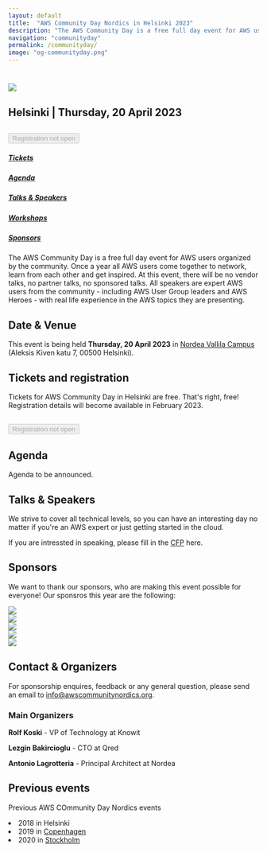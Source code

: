 ```yaml
---
layout: default
title:  "AWS Community Day Nordics in Helsinki 2023"
description: "The AWS Community Day is a free full day event for AWS users organized by the Nordic AWS community. In 2023 the event is held in Helsinki."
navigation: "communityday"
permalink: /communityday/
image: "og-communityday.png"
---
```


<div class="jumbotron communityday">
  <div class="container text-center">
    <h1><img src="/content/img/awscommunityday-nordics.png" id="communityday-logo" /></h1>
    <h2 class="display-5 mt-4">Helsinki | Thursday, 20 April 2023</h2>
    <h2 class="display-5 mt-4"><button class="btn btn-lg btn-primary" type="button" disabled>Registration not open</button></h2>
  </div>
</div>

<div class="container">

  <div class="row pt-4">
    <div class="col text-center"><h5><a href="#tickets">Tickets</a></h5></div>
    <div class="col text-center"><h5><a href="#agenda">Agenda</a></h5></div>
    <div class="col text-center"><h5><a href="#speakers">Talks &amp; Speakers</a></h5></div>
    <div class="col text-center"><h5><a href="#workshops">Workshops</a></h5></div>
    <div class="col text-center"><h5><a href="#sponsors">Sponsors</a></h5></div>
  </div>

  <p class="mt-4">The AWS Community Day is a free full day event for AWS users organized by the community. Once a year all AWS users come together to network, learn from each other and get inspired. At this event, there will be no vendor talks, no partner talks, no sponsored talks. All speakers are expert AWS users from the community - including AWS User Group leaders and AWS Heroes - with real life experience in the AWS topics they are presenting.</p>

  <h2 class="mt-4">Date &amp; Venue</h2>
  <p>This event is being held <b>Thursday, 20 April 2023</b> in <a href="https://www.google.com/maps/place/Nordea+Vallila+Campus/@60.1895728,24.9540622,17z/data=!3m1!4b1!4m6!3m5!1s0x46920981f73e37f9:0xb412ab79fbbd1bad!8m2!3d60.1895728!4d24.9540622!16s%2Fg%2F11fnwhjyqy?hl=en-US">Nordea Vallila Campus</a> (Aleksis Kiven katu 7, 00500 Helsinki). </p>
  <!-- <p><iframe src="https://www.google.com/maps/embed?pb=!1m18!1m12!1m3!1d2034.7491261483115!2d18.06549851636592!3d59.337142181661534!2m3!1f0!2f0!3f0!3m2!1i1024!2i768!4f13.1!3m3!1m2!1s0x465f9d5d3e1359f5%3A0xbb175cb427e51869!2sNalen!5e0!3m2!1sen!2sse!4v1567588563257!5m2!1sen!2sse" width="100%" height="400" frameborder="0" style="border: 0;"></iframe></p> -->
  <a name="tickets"></a>
  <h2 class="mt-4">Tickets and registration</h2>
  <p>Tickets for AWS Community Day in Helsinki are free. That's right, free! Registration details will become available in February 2023.</p>
  <h2 class="display-5 mt-4"><button class="btn btn-lg btn-primary" type="button" disabled>Registration not open</button></h2>
  <a name="agenda"></a>
  <h2 class="mt-4">Agenda</h2>
  <p class="mt-4">Agenda to be announced.
  
  </p>
  <a name="speakers"></a>
  <h2 class="mt-4">Talks &amp; Speakers</h2>
  <p>We strive to cover all technical levels, so you can have an interesting day no matter if you're an AWS expert or just getting started in the cloud.</p>
  <p>If you are intressted in speaking, please fill in the <a href="https://docs.google.com/forms/d/1vDeLRUCl3RsxhSrB56-VPOimleV1QvjuLyl2W_xakhE">CFP</a> here.</p>
  
  <a name="sponsors"></a>
  <h2 class="mt-4">Sponsors</h2>
  <p>We want to thank our sponsors, who are making this event possible for everyone! Our sponsros this year are the following:</p>
  <div class="row pt-5">
    <div class="col text-center"><a href="https://www.nordea.com/en" target="_blank"><img src="/content/img/nordea_logo.png" class="communityday-sponsor-small"></a></div>
    <div class="col text-center"><a href="https://www.knowit.eu/" target="_blank"><img src="/content/img/knowit_logo.png" class="communityday-sponsor-small"></a></div>
  </div>
  <div class="row pt-5">
    <div class="col text-center"><a href="https://www.nitor.com/" target="_blank"><img src="/content/img/nitor_logo.png" class="communityday-sponsor-small"></a></div>
    <div class="col text-center"><a href="https://almamedia.dev/" target="_blank"><img src="/content/img/alma_logo.png" class="communityday-sponsor-small"></a></div>
    <div class="col text-center"><a href="https://www.cloud2.fi/" target="_blank"><img src="/content/img/cloud2_logo.jpg" class="communityday-sponsor-small"></a></div>
  </div>
  
  <!--End mc_embed_signup-->
  <a name="contact"></a>
  <h2 class="mt-4">Contact &amp; Organizers</h2>
  <p>For sponsorship enquires, feedback or any general question, please send an email to <a href="mailto:info@awscommunitynordics.org">info@awscommunitynordics.org</a>.</p>
  <h3>Main Organizers</h3>
  <p class="mt-4">
    <b>Rolf Koski</b> - VP of Technology at Knowit <a href="https://twitter.com/therolle" target="_blank"><i class="fab fa-twitter"></i></a> <a href="https://www.linkedin.com/in/rolle/" target="_blank"><i class="fab fa-linkedin"></i></a>
  </p>
  <p>
    <b>Lezgin Bakircioglu</b> - CTO at Qred <a href="https://twitter.com/lerra82" target="_blank"><i class="fab fa-twitter"></i></a> <a href="https://www.linkedin.com/in/lezgin-bakircioglu-2239b93/" target="_blank"><i class="fab fa-linkedin"></i></a>
  </p>
  <p>
    <b>Antonio Lagrotteria</b> - Principal Architect at Nordea <a href="https://www.linkedin.com/in/lagrotteria/" target="_blank"><i class="fab fa-linkedin"></i></a>
  </p>
  <a name="previous"></a>
  <h2 class="mt-4">Previous events</h2>
  <p>
    Previous AWS COmmunity Day Nordics events
    <li> 2018 in Helsinki
    <li> 2019 in <a href="/communityday/2019/">Copenhagen</a>
    <li> 2020 in <a href="/communityday/2020/">Stockholm</a> 
  </p>
</div>
